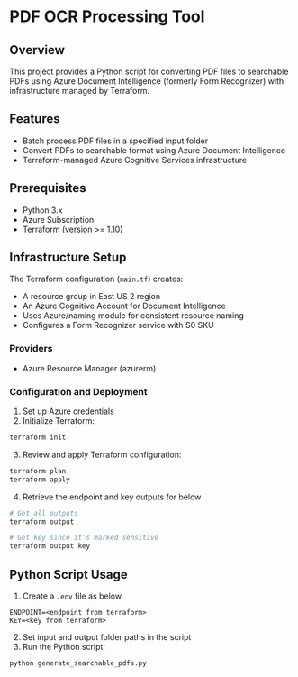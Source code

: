# PDF OCR Processing Tool

## Overview
This project provides a Python script for converting PDF files to searchable PDFs using Azure Document Intelligence (formerly Form Recognizer) with infrastructure managed by Terraform.

## Features
- Batch process PDF files in a specified input folder
- Convert PDFs to searchable format using Azure Document Intelligence
- Terraform-managed Azure Cognitive Services infrastructure

## Prerequisites
- Python 3.x
- Azure Subscription
- Terraform (version >= 1.10)

## Infrastructure Setup
The Terraform configuration (`main.tf`) creates:
- A resource group in East US 2 region
- An Azure Cognitive Account for Document Intelligence
- Uses Azure/naming module for consistent resource naming
- Configures a Form Recognizer service with S0 SKU

### Providers
- Azure Resource Manager (azurerm)

### Configuration and Deployment
1. Set up Azure credentials
2. Initialize Terraform:
```bash
terraform init
```

3. Review and apply Terraform configuration:
```bash
terraform plan
terraform apply
```

4. Retrieve the endpoint and key outputs for below
```bash
# Get all outputs
terraform output

# Get key since it's marked sensitive
terraform output key
```

## Python Script Usage
1. Create a `.env` file as below
```
ENDPOINT=<endpoint from terraform>
KEY=<key from terraform>
```

2. Set input and output folder paths in the script
3. Run the Python script:
```bash
python generate_searchable_pdfs.py
```
